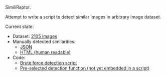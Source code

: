 SimiliRaptor.

Attempt to write a script to detect similar images in arbitrary image dataset.

Current state:
- Dataset: [2105 images](tests/dataset/)
- Manually detected similarities:
  - [JSON](tests/dataset_similarities.json)
  - [HTML (human readable)](tests/dataset_similarities.html)
- Code:
  - [Brute force detection script](tests/brute_force_similarities.py)
  - [Pre-selected detection function (not yet embedded in a script)](imgsimsearch/__init__.py)
